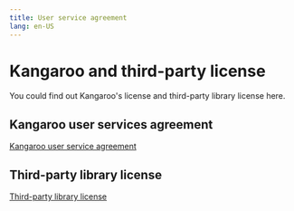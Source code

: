 ```yaml
---
title: User service agreement
lang: en-US
---
```


# Kangaroo and third-party license
You could find out Kangaroo's license and third-party library license here.

## Kangaroo user services agreement
[Kangaroo user service agreement](license.md)

## Third-party library license
[Third-party library license](third-party.md)